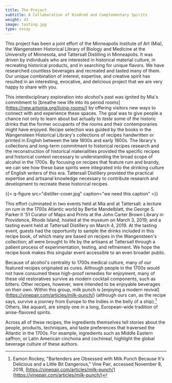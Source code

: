 ```yaml
---
title: The Project
subtitle: A Collaboration of Kindred and Complementary Spirits
weight: 43
image: tasting.jpg
type: essay
---
```


This project has been a joint effort of the Minneapolis Institute of Art (Mia), the Wangensteen Historical Library of Biology and Medicine at the University of Minnesota, and Tattersall Distilling in Minneapolis. It was driven by individuals who are interested in historical material culture, in recreating historical products, and in searching for unique flavors. We have researched countless beverages and recreated and tasted many of them. Our unique combination of interest, expertise, and creative spirit has resulted in an interesting, evocative, and delicious project that we are very happy to share with you.

This interdisciplinary exploration into alcohol's past was ignited by Mia's commitment to [breathe new life into its period rooms] (https://new.artsmia.org/living-rooms/) by offering visitors new ways to connect with and experience these spaces. The goal was to give people a chance not only to learn about but actually to *taste* some of the historic drinks that the former occupants of the rooms and their contemporaries might have enjoyed. Recipe selection was guided by the books in the Wangensteen Historical Library's collections of recipes handwritten or printed in English between the late 1600s and early 1800s. The library's collections and long-term commitment to historical recipes research and the reconstruction of historical materialities provided the specific recipes and historical context necessary to understanding the broad scope of alcohol in the 1700s. By focusing on recipes that feature rum and brandy, we can see how these base spirits were integrated into the drinking culture of English writers of this era. Tattersall Distillery provided the practical expertise and artisanal knowledge necessary to contribute research and development to recreate these historical recipes.

{{< q-figure src="distiller-cover.jpg"  caption="we need this caption"  >}}

This effort culminated in two events held at Mia and at Tattersall: a lecture on rum in the 1700s Atlantic world by Bertie Mandelblatt, the George S. Parker II '51 Curator of Maps and Prints at the John Carter Brown Library in Providence, Rhode Island, hosted at the museum on March 3, 2019; and a tasting event held at Tattersall Distillery on March 4, 2019. At the tasting event, guests had the opportunity to sample the drinks included in this recipe book, of which many are based on recipes in the Wangensteen's collection; all were brought to life by the artisans at Tattersall through a patient process of experimentation, testing, and refinement. We hope the recipe book makes this singular event accessible to an even broader public.

Because of alcohol's centrality to 1700s medical culture, many of our featured recipes originated as cures. Although people in the 1700s would not have consumed these high-proof remedies for enjoyment, many of these old restoratives survive as modern cocktail components, such as bitters. Other recipes, however, were intended to be enjoyable beverages on their own. Within this group, milk punch is [enjoying a modern revival] (https://vinepair.com/articles/milk-punch/) (although ours can, as the recipe says, survive a journey from Europe to the Indies in the belly of a ship).[^1] Others, like aquavit, are simply one in a long, European-wide tradition of anise-flavored spirits.

Across all of these recipes, the ingredients themselves tell stories about the people, products, techniques, and taste preferences that traversed the Atlantic in the 1700s. For example, ingredients such as Middle Eastern saffron, or Latin American cinchona and cochineal, highlight the global beverage culture of these authors.

[^1]: Eamon Rockey, "Bartenders are Obsessed with Milk Punch Because It's Delicious and a Little Bit Dangerous," Vine Pair, accessed November 8, 2018, [https://vinepair.com/articles/milk-punch/] (https://vinepair.com/articles/milk-punch/)
